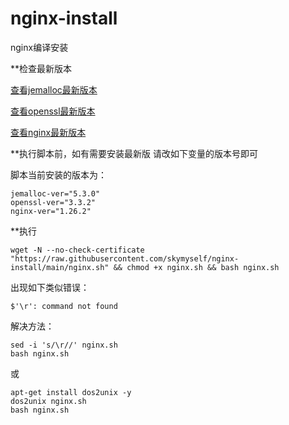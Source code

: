 # nginx-install
nginx编译安装

**检查最新版本

[查看jemalloc最新版本](https://github.com/jemalloc/jemalloc/releases)

[查看openssl最新版本](https://github.com/openssl/openssl/tags)

[查看nginx最新版本](http://nginx.org/en/download.html)


**执行脚本前，如有需要安装最新版
请改如下变量的版本号即可

脚本当前安装的版本为：
```
jemalloc-ver="5.3.0"
openssl-ver="3.3.2"
nginx-ver="1.26.2"
```

**执行
```
wget -N --no-check-certificate "https://raw.githubusercontent.com/skymyself/nginx-install/main/nginx.sh" && chmod +x nginx.sh && bash nginx.sh
```

出现如下类似错误：
```
$'\r': command not found
```
解决方法：
```
sed -i 's/\r//' nginx.sh
bash nginx.sh
```
或
```
apt-get install dos2unix -y
dos2unix nginx.sh
bash nginx.sh
```


